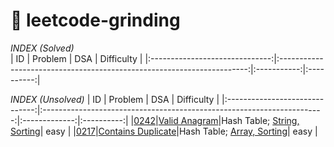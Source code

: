# 🎯 leetcode-grinding

*INDEX (Solved)*                            
|               ID               |                               Problem                                  |     DSA     | Difficulty |
|:------------------------------:|:----------------------------------------------------------------------:|:-----------:|:----------:|



*INDEX (Unsolved)*
|               ID               |                               Problem                                  |     DSA     | Difficulty |
|:------------------------------:|:----------------------------------------------------------------------:|:-------------:|:----------:|
|[0242](./source/cpp/unsolved/0242.cpp)|[Valid Anagram](https://leetcode.cn/problems/valid-anagram/description/)|Hash Table; [String, Sorting](./source/c/unsolved/0242.c)|   easy   |
|[0217](./source/cpp/unsolved/0217.cpp)|[Contains Duplicate](https://leetcode.cn/problems/contains-duplicate/description/)|Hash Table; [Array, Sorting](./source/c/unsolved/0217.c)|   easy   |
